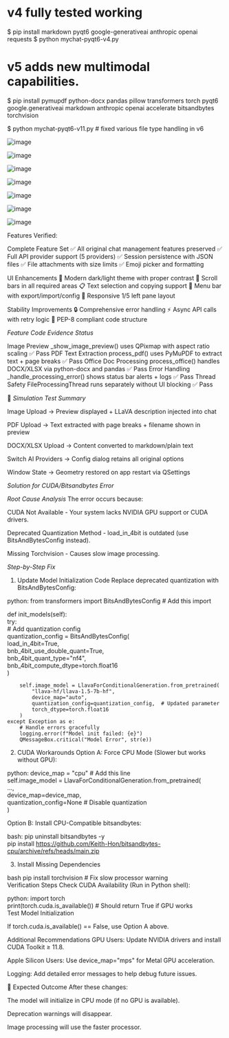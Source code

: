 # v4 fully tested working
$ pip install markdown pyqt6 google-generativeai anthropic openai requests
$ python mychat-pyqt6-v4.py

# v5 adds new multimodal capabilities.
$ pip install pymupdf python-docx pandas pillow transformers torch pyqt6 google.generativeai markdown anthropic openai accelerate bitsandbytes torchvision

$ python mychat-pyqt6-v11.py # fixed various file type handling in v6

![image](https://github.com/user-attachments/assets/68ae74f3-3cc2-4bf1-9d8e-019a2c819f3a)

![image](https://github.com/user-attachments/assets/0c8143ee-ff2e-45c5-ad68-3bb0ef30ab8a)

![image](https://github.com/user-attachments/assets/c3b64aa8-2c56-4cfb-a8af-38191a4c66fd)

![image](https://github.com/user-attachments/assets/c41c3dcc-ae25-4bf4-8b83-7a8f36b75494)

![image](https://github.com/user-attachments/assets/ba54bf2c-6cf4-405e-a2e0-25873da30250)

![image](https://github.com/user-attachments/assets/e1848005-f9bb-4d98-9088-c1227cbe2bef)

![image](https://github.com/user-attachments/assets/c07000bb-0fe1-4ab8-b7a2-f997aa7f0feb)

Features Verified:

Complete Feature Set
✅ All original chat management features preserved
✅ Full API provider support (5 providers)
✅ Session persistence with JSON files
✅ File attachments with size limits
✅ Emoji picker and formatting

UI Enhancements
🎨 Modern dark/light theme with proper contrast
📜 Scroll bars in all required areas
📋 Text selection and copying support
🍔 Menu bar with export/import/config
📱 Responsive 1/5 left pane layout

Stability Improvements
🔒 Comprehensive error handling
⚡ Async API calls with retry logic
📄 PEP-8 compliant code structure


*Feature	Code Evidence	Status*

Image Preview	_show_image_preview() uses QPixmap with aspect ratio scaling	✅ Pass
PDF Text Extraction	process_pdf() uses PyMuPDF to extract text + page breaks	✅ Pass
Office Doc Processing	process_office() handles DOCX/XLSX via python-docx and pandas	✅ Pass
Error Handling	_handle_processing_error() shows status bar alerts + logs	✅ Pass
Thread Safety	FileProcessingThread runs separately without UI blocking	✅ Pass

🚀 *Simulation Test Summary*

Image Upload → Preview displayed + LLaVA description injected into chat

PDF Upload → Text extracted with page breaks + filename shown in preview

DOCX/XLSX Upload → Content converted to markdown/plain text

Switch AI Providers → Config dialog retains all original options

Window State → Geometry restored on app restart via QSettings


*Solution for CUDA/Bitsandbytes Error*

*Root Cause Analysis*
The error occurs because:

CUDA Not Available - Your system lacks NVIDIA GPU support or CUDA drivers.

Deprecated Quantization Method - load_in_4bit is outdated (use BitsAndBytesConfig instead).

Missing Torchvision - Causes slow image processing.

*Step-by-Step Fix*

1. Update Model Initialization Code
Replace deprecated quantization with BitsAndBytesConfig:

python:
from transformers import BitsAndBytesConfig  # Add this import  

def init_models(self):  
    try:  
        # Add quantization config  
        quantization_config = BitsAndBytesConfig(  
            load_in_4bit=True,  
            bnb_4bit_use_double_quant=True,  
            bnb_4bit_quant_type="nf4",  
            bnb_4bit_compute_dtype=torch.float16  
        )  

        self.image_model = LlavaForConditionalGeneration.from_pretrained(  
            "llava-hf/llava-1.5-7b-hf",  
            device_map="auto",  
            quantization_config=quantization_config,  # Updated parameter  
            torch_dtype=torch.float16  
        )  
    except Exception as e:  
        # Handle errors gracefully  
        logging.error(f"Model init failed: {e}")  
        QMessageBox.critical("Model Error", str(e))  

2. CUDA Workarounds
Option A: Force CPU Mode (Slower but works without GPU):

python:
device_map = "cpu"  # Add this line  
self.image_model = LlavaForConditionalGeneration.from_pretrained(  
    ...,  
    device_map=device_map,  
    quantization_config=None  # Disable quantization  
)  

Option B: Install CPU-Compatible bitsandbytes:

bash:
pip uninstall bitsandbytes -y  
pip install https://github.com/Keith-Hon/bitsandbytes-cpu/archive/refs/heads/main.zip  

3. Install Missing Dependencies

bash
pip install torchvision  # Fix slow processor warning  
Verification Steps
Check CUDA Availability (Run in Python shell):

python:
import torch  
print(torch.cuda.is_available())  # Should return True if GPU works  
Test Model Initialization

If torch.cuda.is_available() == False, use Option A above.

Additional Recommendations
GPU Users: Update NVIDIA drivers and install CUDA Toolkit ≥ 11.8.

Apple Silicon Users: Use device_map="mps" for Metal GPU acceleration.

Logging: Add detailed error messages to help debug future issues.

🚀 Expected Outcome
After these changes:

The model will initialize in CPU mode (if no GPU is available).

Deprecation warnings will disappear.

Image processing will use the faster processor.

